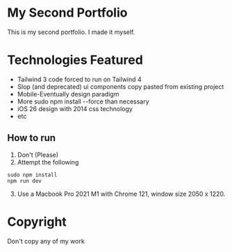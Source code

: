# My Second Portfolio
This is my second portfolio. I made it myself.

# Technologies Featured
- Tailwind 3 code forced to run on Tailwind 4
- Slop (and deprecated) ui components copy pasted from existing project
- Mobile-Eventually design paradigm
- More sudo npm install --force than necessary
- iOS 26 design with 2014 css technology
- etc

## How to run
1) Don't (Please)
2) Attempt the following
```
sudo npm install
npm run dev
```
3) Use a Macbook Pro 2021 M1 with Chrome 121, window size 2050 x 1220.

# Copyright
Don't copy any of my work
